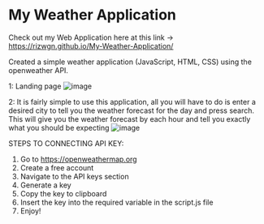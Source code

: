 # My Weather Application

Check out my Web Application here at this link -> https://rizwgn.github.io/My-Weather-Application/

Created a simple weather application (JavaScript, HTML, CSS) using the openweather API.

1: Landing page
![image](https://github.com/Rizwgn/My-Weather-Application/assets/142605199/14e56206-3f84-4ba7-b962-ccbbae0268cb)

2: It is fairly simple to use this application, all you will have to do is enter a desired city to tell you the weather forecast for the day and press search. This will give you the weather forecast by each hour and tell you exactly what you should be expecting
![image](https://github.com/Rizwgn/My-Weather-Application/assets/142605199/6f06cb49-f967-4eac-b663-994e98859b56)

STEPS TO CONNECTING API KEY: 
1. Go to https://openweathermap.org
2. Create a free account
3. Navigate to the API keys section
4. Generate a key
5. Copy the key to clipboard
6. Insert the key into the required variable in the script.js file
7. Enjoy!
